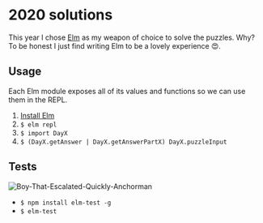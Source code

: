 # 2020 solutions

This year I chose [Elm](https://elm-lang.org) as my weapon of choice to solve the puzzles. Why? To be honest I just find writing Elm to be a lovely experience 😍.

## Usage

Each Elm module exposes all of its values and functions so we can use them in the REPL.

1. [Install Elm](https://guide.elm-lang.org/install/elm.html)
1. `$ elm repl`
1. `$ import DayX`
1. `$ (DayX.getAnswer | DayX.getAnswerPartX) DayX.puzzleInput`

## Tests

![Boy-That-Escalated-Quickly-Anchorman](https://user-images.githubusercontent.com/472595/70568779-420c2c00-1ba1-11ea-8b43-3eab76fa798c.gif)

- `$ npm install elm-test -g`
- `$ elm-test`
